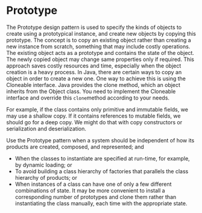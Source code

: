 # Prototype

The Prototype design pattern is used to specify the kinds of objects to create using a prototypical instance, and create new objects by copying this prototype.
The concept is to copy an existing object rather than creating a new instance from scratch, something that may include costly operations. The existing object acts as a prototype and contains the state of the object. The newly copied object may change same properties only if required. This approach saves costly resources and time, especially when the object creation is a heavy process.
In Java, there are certain ways to copy an object in order to create a new one. One way to achieve this is using the Cloneable interface. Java provides the clone method, which an object inherits from the Object class. You need to implement the Cloneable interface and override this `clone`method according to your needs.

For example, if the class contains only primitive and immutable fields, we may use a shallow copy.
If it contains references to mutable fields, we should go for a deep copy. We might do that with copy constructors or serialization and deserialization.

Use the Prototype pattern when a system should be independent of how its products are created, composed, and represented; and
* When the classes to instantiate are specified at run-time, for example, by dynamic loading; or
* To avoid building a class hierarchy of factories that parallels the class hierarchy of products; or
* When instances of a class can have one of only a few different combinations of state. It may be more convenient to install a corresponding number of prototypes and clone them rather than instantiating the class manually, each time with the appropriate state.
